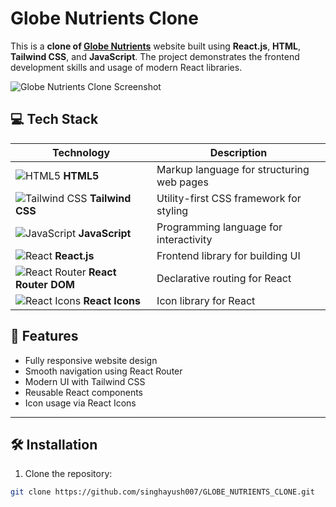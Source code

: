 # Globe Nutrients Clone

This is a **clone of [Globe Nutrients](https://globenutrients.com/)** website built using **React.js**, **HTML**, **Tailwind CSS**, and **JavaScript**. The project demonstrates the frontend development skills and usage of modern React libraries.

![Globe Nutrients Clone Screenshot](assets/screenshot.png)

## 💻 Tech Stack

| Technology | Description |
|------------|-------------|
| ![HTML5](https://img.shields.io/badge/HTML5-E34F26?style=flat&logo=html5&logoColor=white) **HTML5** | Markup language for structuring web pages |
| ![Tailwind CSS](https://img.shields.io/badge/Tailwind_CSS-06B6D4?style=flat&logo=tailwind-css&logoColor=white) **Tailwind CSS** | Utility-first CSS framework for styling |
| ![JavaScript](https://img.shields.io/badge/JavaScript-F7DF1E?style=flat&logo=javascript&logoColor=black) **JavaScript** | Programming language for interactivity |
| ![React](https://img.shields.io/badge/React-61DAFB?style=flat&logo=react&logoColor=black) **React.js** | Frontend library for building UI |
| ![React Router](https://img.shields.io/badge/React%20Router-CA4245?style=flat&logo=react-router&logoColor=white) **React Router DOM** | Declarative routing for React |
| ![React Icons](https://img.shields.io/badge/React%20Icons-61DAFB?style=flat&logo=react&logoColor=black) **React Icons** | Icon library for React |



## 🚀 Features

- Fully responsive website design
- Smooth navigation using React Router
- Modern UI with Tailwind CSS
- Reusable React components
- Icon usage via React Icons


---

## 🛠️ Installation

1. Clone the repository:

```bash
git clone https://github.com/singhayush007/GLOBE_NUTRIENTS_CLONE.git